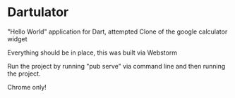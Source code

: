 # Dartulator
"Hello World" application for Dart, attempted Clone of the google calculator widget

Everything should be in place, this was built via Webstorm

Run the project by running "pub serve" via command line and then running the project. 

Chrome only!
